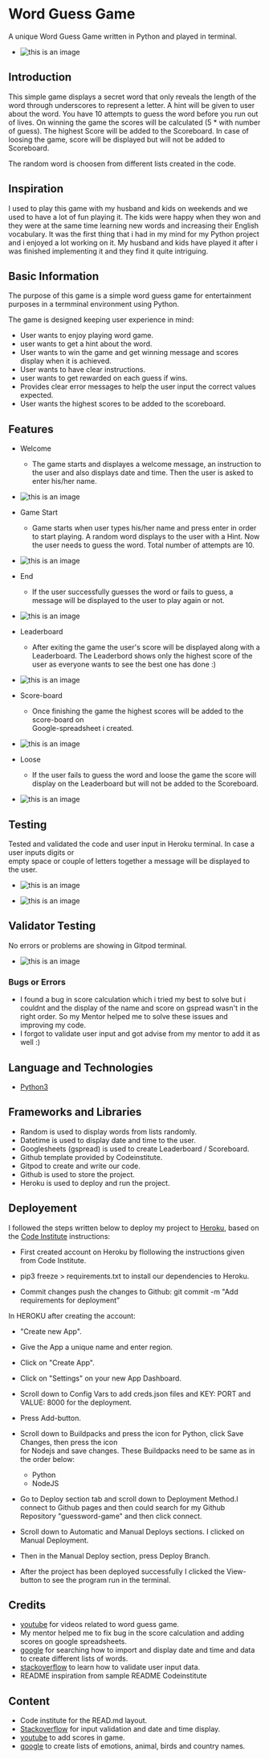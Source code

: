 # Word Guess Game
A unique Word Guess Game written in Python and played in terminal.

- ![this is an image](./assets/images/game-display.png)

## Introduction
This simple game displays a secret word that only reveals the length of the word through underscores to represent a letter. A hint will be given to user about the word. You have 10 attempts to guess the word before you run out of lives.
On winning the game the scores will be calculated (5 * with number of guess). The highest Score will be added to the Scoreboard. In case of loosing the game, score will be displayed but will not be added to Scoreboard.

The random word is choosen from different lists created in the code.

## Inspiration

I used to play this game with my husband and kids on weekends and we used to have a lot of fun playing it. The kids were happy when they won and they were at the same time learning new words and increasing their English vocabulary. It was the first thing that i had in my mind for my Python project and i enjoyed a lot working on it. My husband and kids have played it after i was finished implementing it and they find it quite intriguing.

## Basic Information
The purpose of this game is a simple word guess game for entertainment purposes in a termminal environment using Python.

The game is designed keeping user experience in mind:

- User wants to enjoy playing word game.
- user wants to get a hint about the word.
- User wants to win the game and get winning message and scores display when it is achieved.
- User wants to have clear instructions.
- user wants to get rewarded on each guess if wins.
- Provides clear error messages to help the user input the correct values expected.
- User wants the highest scores to be added to the scoreboard.

## Features
- Welcome 
  - The game starts and displayes a welcome message, an instruction to the user and also displays 
    date and time. Then the user is asked to enter his/her name.

- ![this is an image](./assets/images/game-start.png)

- Game Start
  - Game starts when user types his/her name and press enter in order to start playing. A random 
    word displays to the user with a Hint. Now the user needs to guess the word. Total number of attempts are 10.  

- ![this is an image](./assets/images/play-game.png)

- End
  - If the user successfully guesses the word or fails to guess, a message will be displayed to the 
    user to play again or not.

- ![this is an image](./assets/images/end-game.png)

- Leaderboard
  - After exiting the game the user's score will be displayed along with a Leaderboard.
    The Leaderbord shows only the highest score of the user as everyone wants to see the best
    one has done :)

- ![this is an image](./assets/images/leader-board.png)

- Score-board
  - Once finishing the game the highest scores will be added to the score-board on            
    Google-spreadsheet i created. 

- ![this is an image](./assets/images/gspread-scoreboard.png)

- Loose
  - If the user fails to guess the word and loose the game the score will display on the 
    Leaderboard but will not be added to the Scoreboard.

- ![this is an image](./assets/images/score-loose.png)

## Testing

Tested and validated the code and user input in Heroku terminal. In case a user inputs digits or  
empty space or couple of letters together a message will be displayed to the user.
- ![this is an image](./assets/images/input-screenshot.png)

- ![this is an image](./assets/images/wrong-inputs.png)

## Validator Testing

No errors or problems are showing in Gitpod terminal.

- ![this is an image](./assets/images/validation-screenshot.png)

### Bugs or Errors

- I found a bug in score calculation which i tried my best to solve but i couldnt and the display
  of the name and score on gspread wasn't in the right order. So my Mentor helped me to solve these issues and improving my code. 
- I forgot to validate user input and got advise from my mentor to add it as well :) 

## Language and Technologies

- [Python3](https://python.org)

## Frameworks and Libraries
- Random is used to display words from lists randomly.
- Datetime is used to display date and time to the user.
- Googlesheets (gspread) is used to create Leaderboard / Scoreboard.
- Github template provided by Codeinstitute.
- Gitpod to create and write our code.
- Github is used to store the project.
- Heroku is used to deploy and run the project.

## Deployement

I followed the steps written below to deploy my project to [Heroku](https://heroku.com/), based on the [Code Institute](https://codeinstitute.net/) instructions:

- First created account on Heroku by flollowing the instructions given from Code Institute.

- pip3 freeze > requirements.txt to install our dependencies to Heroku.
- Commit changes push the changes to Github:
  git commit -m "Add requirements for deployment”

In HEROKU after creating the account:

- "Create new App".

- Give the App a unique name and enter region.

- Click on "Create App".

- Click on "Settings" on your new App Dashboard.

- Scroll down to Config Vars to add creds.json files and KEY: PORT and VALUE: 8000 for the 
  deployment.

- Press Add-button.

- Scroll down to Buildpacks and press the icon for Python, click Save Changes, then press the icon  
  for Nodejs and save changes. These Buildpacks need to be same as in the order below:

  -  Python 
  -  NodeJS

- Go to Deploy section tab and scroll down to Deployment Method.I connect to Github pages and then
  could search for my Github Repository "guessword-game" and then click connect.

- Scroll down to Automatic and Manual Deploys sections. I clicked on Manual Deployment.

- Then in the Manual Deploy section, press Deploy Branch.

- After the project has been deployed successfully I clicked the View-button to see the program run 
  in the terminal.


## Credits

- [youtube](https://youtube.com/) for videos related to word guess game.
- My mentor helped me to fix bug in the score calculation and adding scores on google 
  spreadsheets.
- [google](https://google.com/) for searching how to import and display date and time
  and data to create different lists of words. 
- [stackoverflow](https://stackoverflow.com/) to learn how to validate user input data.
- README inspiration from sample README Codeinstitute

## Content

- Code institute for the READ.md layout.
- [Stackoverflow](https://stackoverflow.com/) for input validation and date and time display.
- [youtube](https://youtube.com/) to add scores in game.
- [google](https://google.com/) to create lists of emotions, animal, birds and country names.
